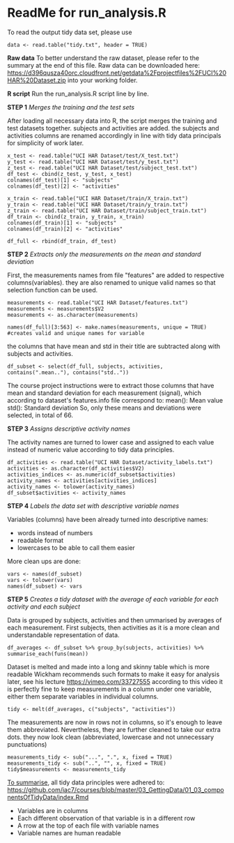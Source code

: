 ReadMe for run_analysis.R 
================================================================================

To read the output tidy data set, please use
```
data <- read.table("tidy.txt", header = TRUE)
```

**Raw data**
To better understand the raw dataset, please refer to the summary at the end of this file. Raw data can be downloaded here: https://d396qusza40orc.cloudfront.net/getdata%2Fprojectfiles%2FUCI%20HAR%20Dataset.zip into your working folder.

**R script**
Run the run_analysis.R script line by line.

**STEP 1** 
*Merges the training and the test sets*

After loading all necessary data into R, the script merges the training and test datasets together. subjects and activities are added. the subjects and activities columns are renamed accordingly in line with tidy data principals for simplicity of work later.

```
x_test <- read.table("UCI HAR Dataset/test/X_test.txt")
y_test <- read.table("UCI HAR Dataset/test/y_test.txt")
z_test <- read.table("UCI HAR Dataset/test/subject_test.txt")
df_test <- cbind(z_test, y_test, x_test)
colnames(df_test)[1] <- "subjects"
colnames(df_test)[2] <- "activities"

x_train <- read.table("UCI HAR Dataset/train/X_train.txt")
y_train <- read.table("UCI HAR Dataset/train/y_train.txt")
z_train <- read.table("UCI HAR Dataset/train/subject_train.txt")
df_train <- cbind(z_train, y_train, x_train)
colnames(df_train)[1] <- "subjects"
colnames(df_train)[2] <- "activities"

df_full <- rbind(df_train, df_test)
```

**STEP 2** 
*Extracts only the measurements on the mean and standard deviation*

First, the measurements names from file "features" are added to respective columns(variables). they are also renamed to unique valid names so that selection function can be used. 

```
measurements <- read.table("UCI HAR Dataset/features.txt")
measurements <- measurements$V2
measurements <- as.character(measurements)

names(df_full)[3:563] <- make.names(measurements, unique = TRUE)
#creates valid and unique names for variable
```

the columns that have mean and std in their title are subtracted along with subjects and activities. 

```
df_subset <- select(df_full, subjects, activities, contains(".mean.."), contains("std.."))
```

The course project instructions were to extract those columns that have mean and standard deviation for each measurement (signal), which according to dataset's features.info file correspond to:
mean(): Mean value
std(): Standard deviation
So, only these means and deviations were selected, in total of 66.

**STEP 3** 
*Assigns descriptive activity names*

The activity names are turned to lower case and assigned to each value instead of numeric value according to tidy data principles.

```
df_activities <- read.table("UCI HAR Dataset/activity_labels.txt")
activities <- as.character(df_activities$V2)
activities_indices <- as.numeric(df_subset$activities)
activity_names <- activities[activities_indices]
activity_names <- tolower(activity_names)
df_subset$activities <- activity_names
```

**STEP 4** 
*Labels the data set with descriptive variable names*

Variables (columns) have been already turned into descriptive names:
- words instead of numbers
- readable format
- lowercases to be able to call them easier

More clean ups are done:
```
vars <- names(df_subset)
vars <- tolower(vars)
names(df_subset) <- vars
```

**STEP 5** 
*Creates a tidy dataset with the average of each variable for each activity and each subject*

Data is grouped by subjects, activities and then ummarised by averages of each measurement. First subjects, then activities as it is a more clean and understandable representation of data. 

```
df_averages <- df_subset %>% group_by(subjects, activities) %>% summarise_each(funs(mean))
```

Dataset is melted and made into a long and skinny table which is more readable
Wickham recommends such formats to make it easy for analysis later, see his lecture https://vimeo.com/33727555 according to this video it is perfectly fine to keep measurements in a column under one variable, either them separate variables in individual columns.

```
tidy <- melt(df_averages, c("subjects", "activities"))
```

The measurements are now in rows not in columns, so it's enough to leave them abbreviated. Nevertheless, they are further cleaned to take our extra dots. they now look clean (abbreviated, lowercase and not unnecessary punctuations)
```
measurements_tidy <- sub("...", ".", x, fixed = TRUE)
measurements_tidy <- sub("..", "", x, fixed = TRUE)
tidy$measurements <- measurements_tidy
```

<u>To summarise</u>, all tidy data principles were adhered to:
<url>https://github.com/iac7/courses/blob/master/03_GettingData/01_03_componentsOfTidyData/index.Rmd</url>

- Variables are in columns
- Each different observation of that variable is in a different row
- A rrow at the top of each file with variable names
- Variable names are human readable 

